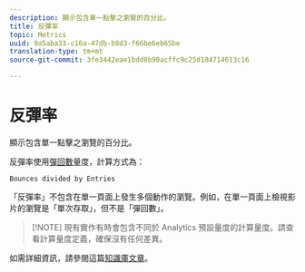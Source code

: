 ```yaml
---
description: 顯示包含單一點擊之瀏覽的百分比。
title: 反彈率
topic: Metrics
uuid: 9a5aba33-c16a-47db-b8d3-f66be6eb65be
translation-type: tm+mt
source-git-commit: 3fe3442eae1bdd8b90acffc9c25d184714613c16

---
```



# 反彈率

顯示包含單一點擊之瀏覽的百分比。

反彈率使用[彈回數](/help/components/c-variables/c-metrics/metrics-bounces.md)量度，計算方式為：

`Bounces divided by Entries`

「反彈率」不包含在單一頁面上發生多個動作的瀏覽。例如，在單一頁面上檢視影片的瀏覽是「單次存取」，但不是「彈回數」。

>[!NOTE] 現有實作有時會包含不同於 Analytics 預設量度的計算量度。請查看計算量度定義，確保沒有任何差異。

如需詳細資訊，請參閱這篇[知識庫文章](https://helpx.adobe.com/analytics/kb/comparing-bounces-and-single-access.html)。
